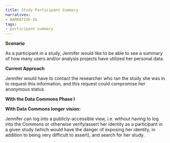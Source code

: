 ```yaml
---
title: Study Participant Summary
narratives:
- NARRATIVE-16
tags:
- participant summary
---
```

**Scenario**

As a participant in a study, Jennifer would like to be able to see a summary of how many users and/or analysis projects have utilized her personal data.

**Current Approach**

Jennifer would have to contact the researcher who ran the study she was in to request this information, and this request could compromise her anonymous status.

**With the Data Commons Phase I**



**With Data Commons longer vision:**

Jennifer can log into a publicly-accessible view, i.e. without having to log into the Commons or otherwise verify/assert her identity as a participant in a given study (which would have the danger of exposing her identity, in addition to being very difficult to assert), and search for her study.
